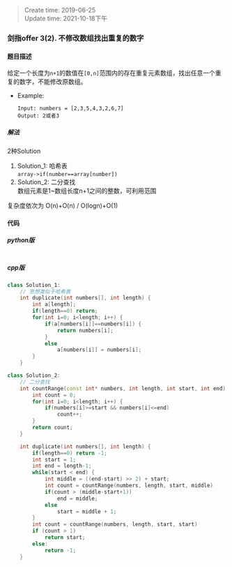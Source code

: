 > Create time: 2019-06-25  
> Update time: 2021-10-18下午  

### 剑指offer 3(2). 不修改数组找出重复的数字
#### 题目描述
给定一个长度为`n+1`的数值在`[0,n]`范围内的存在重复元素数组，找出任意一个重复的数字，不能修改原数组。  
- Example:
    ```
    Input: numbers = [2,3,5,4,3,2,6,7]
    Output: 2或者3
    ```  

##### 解法
2种Solution  
1. Solution_1: 哈希表  
    `array->if(number==array[number])`
2. Solution_2: 二分查找  
   数组元素是1~数组长度n+1之间的整数，可利用范围

复杂度依次为 O(n)+O(n) / O(logn)+O(1)  


#### 代码
##### python版
```python

```

##### cpp版
```cpp
class Solution_1:
    // 思想类似于哈希表
    int duplicate(int numbers[], int length) {
        int a[length];
        if(length==0) return;
        for(int i=0; i<length; i++) {
            if(a[numbers[i]]==numbers[i]) {
                return numbers[i];
            }
            else
                a[numbers[i]] = numbers[i];
        }
    }
```
```cpp
class Solution_2:
    // 二分查找
    int countRange(const int* numbers, int length, int start, int end) {
        int count = 0;
        for(int i=0; i<length; i++) {
            if(numbers[i]>=start && numbers[i]<=end)
                count++;
        }
        return count;
    }

    int duplicate(int numbers[], int length) {
        if(length==0) return -1;
        int start = 1;
        int end = length-1;
        while(start < end) {
            int middle = ((end-start) >> 2) + start;
            int count = countRange(numbers, length, start, middle)
            if(count > (middle-start+1))
                end = middle;
            else
                start = middle + 1;
        }
        int count = countRange(numbers, length, start, start)
        if (count > 1)
            return start;
        else:
            return -1;
    }
```